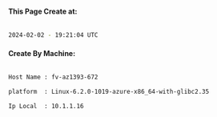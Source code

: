 
   
#### This Page Create at:

```bash

2024-02-02 - 19:21:04 UTC

```

#### Create By Machine:

```bash

Host Name : fv-az1393-672

platform  : Linux-6.2.0-1019-azure-x86_64-with-glibc2.35

Ip Local  : 10.1.1.16

```

